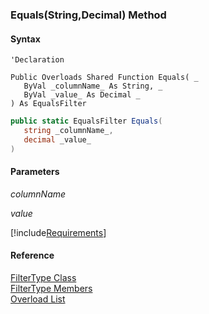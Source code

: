 ﻿### Equals(String,Decimal) Method

#### Syntax

```vbnet
'Declaration

Public Overloads Shared Function Equals( _
   ByVal _columnName_ As String, _
   ByVal _value_ As Decimal _
) As EqualsFilter
```

```csharp
public static EqualsFilter Equals( 
   string _columnName_,
   decimal _value_
)
```

#### Parameters

_columnName_

_value_

[!include[Requirements](../partials/requirements.md)]

#### Reference

[FilterType Class](fcSDK~FChoice.Foundation.Filters.FilterType.md)  
[FilterType Members](fcSDK~FChoice.Foundation.Filters.FilterType_members.md)  
[Overload List](fcSDK~FChoice.Foundation.Filters.FilterType~Equals.md)